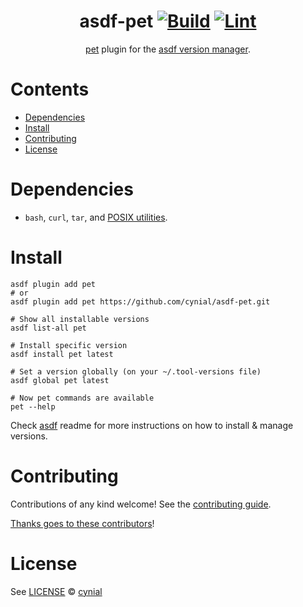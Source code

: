 <div align="center">

# asdf-pet [![Build](https://github.com/cynial/asdf-pet/actions/workflows/build.yml/badge.svg)](https://github.com/cynial/asdf-pet/actions/workflows/build.yml) [![Lint](https://github.com/cynial/asdf-pet/actions/workflows/lint.yml/badge.svg)](https://github.com/cynial/asdf-pet/actions/workflows/lint.yml)

[pet](https://github.com/knqyf263/pet) plugin for the [asdf version manager](https://asdf-vm.com).

</div>

# Contents

- [Dependencies](#dependencies)
- [Install](#install)
- [Contributing](#contributing)
- [License](#license)

# Dependencies

- `bash`, `curl`, `tar`, and [POSIX utilities](https://pubs.opengroup.org/onlinepubs/9699919799/idx/utilities.html).

# Install

```shell
asdf plugin add pet
# or
asdf plugin add pet https://github.com/cynial/asdf-pet.git
```

```shell
# Show all installable versions
asdf list-all pet

# Install specific version
asdf install pet latest

# Set a version globally (on your ~/.tool-versions file)
asdf global pet latest

# Now pet commands are available
pet --help
```

Check [asdf](https://github.com/asdf-vm/asdf) readme for more instructions on how to
install & manage versions.

# Contributing

Contributions of any kind welcome! See the [contributing guide](contributing.md).

[Thanks goes to these contributors](https://github.com/cynial/asdf-pet/graphs/contributors)!

# License

See [LICENSE](LICENSE) © [cynial](https://github.com/cynial/)
